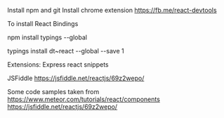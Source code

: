 Install npm and git
Install chrome extension https://fb.me/react-devtools

To install React Bindings

npm install typings --global

typings install dt~react --global --save 1

Extensions:
Express
react snippets

JSFiddle
https://jsfiddle.net/reactjs/69z2wepo/

Some code samples taken from 
https://www.meteor.com/tutorials/react/components
https://jsfiddle.net/reactjs/69z2wepo/